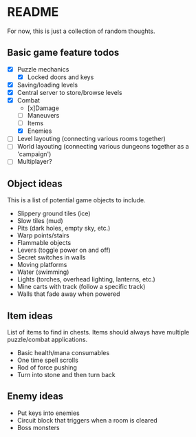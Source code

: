 # README
For now, this is just a collection of random thoughts.

## Basic game feature todos
- [x] Puzzle mechanics
  - [x] Locked doors and keys
- [x] Saving/loading levels
- [x] Central server to store/browse levels
- [x] Combat
  - [x]Damage
  - [ ] Maneuvers
  - [ ] Items
  - [x] Enemies
- [ ] Level layouting (connecting various rooms together)
- [ ] World layouting (connecting various dungeons together as a 'campaign')
- [ ] Multiplayer?

## Object ideas
This is a list of potential game objects to include.
- Slippery ground tiles (ice)
- Slow tiles (mud)
- Pits (dark holes, empty sky, etc.)
- Warp points/stairs
- Flammable objects
- Levers (toggle power on and off)
- Secret switches in walls
- Moving platforms
- Water (swimming)
- Lights (torches, overhead lighting, lanterns, etc.)
- Mine carts with track (follow a specific track)
- Walls that fade away when powered

## Item ideas
List of items to find in chests. Items should always have multiple puzzle/combat applications.
- Basic health/mana consumables
- One time spell scrolls
- Rod of force pushing
- Turn into stone and then turn back

## Enemy ideas
- Put keys into enemies
- Circuit block that triggers when a room is cleared
- Boss monsters
